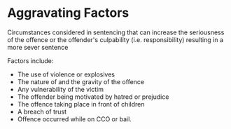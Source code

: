 # Aggravating Factors

Circumstances considered in sentencing that can increase the seriousness of the offence or the offender's culpability (i.e. responsibility) resulting in a more sever sentence

Factors include: 
- The use of violence or explosives
- The nature of and the gravity of the offence 
- Any vulnerability of the victim
- The offender being motivated by hatred or prejudice
- The offence taking place in front of children
- A breach of trust
- Offence occurred while on CCO or bail. 
